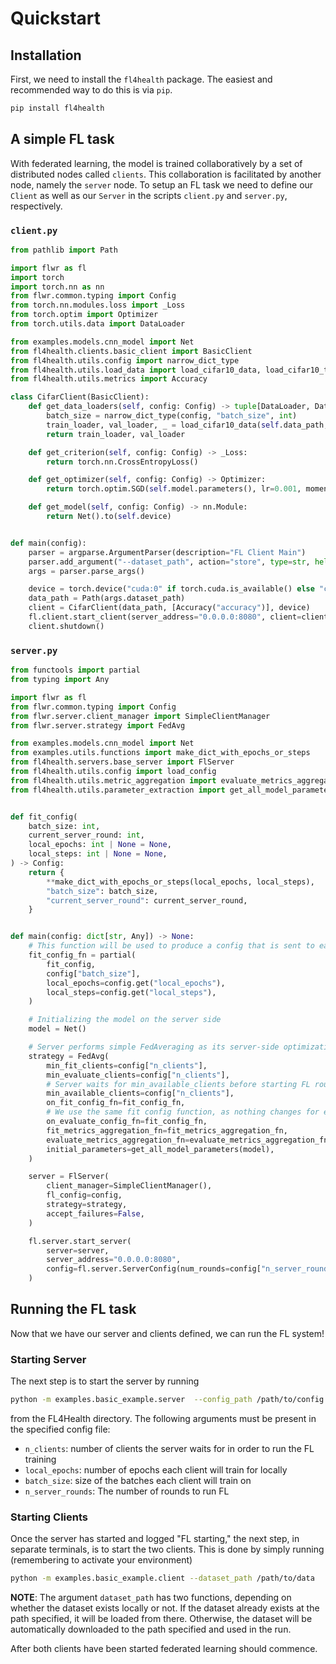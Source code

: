# Quickstart

## Installation

First, we need to install the `fl4health` package. The easiest and recommended
way to do this is via `pip`.

```sh
pip install fl4health
```

## A simple FL task

With federated learning, the model is trained collaboratively by a set of
distributed nodes called `clients`. This collaboration is facilitated by another
node, namely the `server` node. To setup an FL task we need to define our `Client`
as well as our `Server` in the scripts `client.py` and `server.py`, respectively.

### `client.py`

```python
from pathlib import Path

import flwr as fl
import torch
import torch.nn as nn
from flwr.common.typing import Config
from torch.nn.modules.loss import _Loss
from torch.optim import Optimizer
from torch.utils.data import DataLoader

from examples.models.cnn_model import Net
from fl4health.clients.basic_client import BasicClient
from fl4health.utils.config import narrow_dict_type
from fl4health.utils.load_data import load_cifar10_data, load_cifar10_test_data
from fl4health.utils.metrics import Accuracy

class CifarClient(BasicClient):
    def get_data_loaders(self, config: Config) -> tuple[DataLoader, DataLoader]:
        batch_size = narrow_dict_type(config, "batch_size", int)
        train_loader, val_loader, _ = load_cifar10_data(self.data_path, batch_size)
        return train_loader, val_loader

    def get_criterion(self, config: Config) -> _Loss:
        return torch.nn.CrossEntropyLoss()

    def get_optimizer(self, config: Config) -> Optimizer:
        return torch.optim.SGD(self.model.parameters(), lr=0.001, momentum=0.9)

    def get_model(self, config: Config) -> nn.Module:
        return Net().to(self.device)


def main(config):
    parser = argparse.ArgumentParser(description="FL Client Main")
    parser.add_argument("--dataset_path", action="store", type=str, help="Path to the local dataset")
    args = parser.parse_args()

    device = torch.device("cuda:0" if torch.cuda.is_available() else "cpu")
    data_path = Path(args.dataset_path)
    client = CifarClient(data_path, [Accuracy("accuracy")], device)
    fl.client.start_client(server_address="0.0.0.0:8080", client=client.to_client())
    client.shutdown()
```

### `server.py`

```python
from functools import partial
from typing import Any

import flwr as fl
from flwr.common.typing import Config
from flwr.server.client_manager import SimpleClientManager
from flwr.server.strategy import FedAvg

from examples.models.cnn_model import Net
from examples.utils.functions import make_dict_with_epochs_or_steps
from fl4health.servers.base_server import FlServer
from fl4health.utils.config import load_config
from fl4health.utils.metric_aggregation import evaluate_metrics_aggregation_fn, fit_metrics_aggregation_fn
from fl4health.utils.parameter_extraction import get_all_model_parameters


def fit_config(
    batch_size: int,
    current_server_round: int,
    local_epochs: int | None = None,
    local_steps: int | None = None,
) -> Config:
    return {
        **make_dict_with_epochs_or_steps(local_epochs, local_steps),
        "batch_size": batch_size,
        "current_server_round": current_server_round,
    }


def main(config: dict[str, Any]) -> None:
    # This function will be used to produce a config that is sent to each client to initialize their own environment
    fit_config_fn = partial(
        fit_config,
        config["batch_size"],
        local_epochs=config.get("local_epochs"),
        local_steps=config.get("local_steps"),
    )

    # Initializing the model on the server side
    model = Net()

    # Server performs simple FedAveraging as its server-side optimization strategy
    strategy = FedAvg(
        min_fit_clients=config["n_clients"],
        min_evaluate_clients=config["n_clients"],
        # Server waits for min_available_clients before starting FL rounds
        min_available_clients=config["n_clients"],
        on_fit_config_fn=fit_config_fn,
        # We use the same fit config function, as nothing changes for eval
        on_evaluate_config_fn=fit_config_fn,
        fit_metrics_aggregation_fn=fit_metrics_aggregation_fn,
        evaluate_metrics_aggregation_fn=evaluate_metrics_aggregation_fn,
        initial_parameters=get_all_model_parameters(model),
    )

    server = FlServer(
        client_manager=SimpleClientManager(),
        fl_config=config,
        strategy=strategy,
        accept_failures=False,
    )

    fl.server.start_server(
        server=server,
        server_address="0.0.0.0:8080",
        config=fl.server.ServerConfig(num_rounds=config["n_server_rounds"]),
    )
```

## Running the FL task

Now that we have our server and clients defined, we can run the FL system!

### Starting Server

The next step is to start the server by running

```sh
python -m examples.basic_example.server  --config_path /path/to/config.yaml
```

from the FL4Health directory. The following arguments must be present in the specified config file:
* `n_clients`: number of clients the server waits for in order to run the FL training
* `local_epochs`: number of epochs each client will train for locally
* `batch_size`: size of the batches each client will train on
* `n_server_rounds`: The number of rounds to run FL

### Starting Clients

Once the server has started and logged "FL starting," the next step, in separate terminals, is to start the two
clients. This is done by simply running (remembering to activate your environment)

```sh
python -m examples.basic_example.client --dataset_path /path/to/data
```

**NOTE**: The argument `dataset_path` has two functions, depending on whether the dataset exists locally or not. If
the dataset already exists at the path specified, it will be loaded from there. Otherwise, the dataset will be
automatically downloaded to the path specified and used in the run.

After both clients have been started federated learning should commence.
